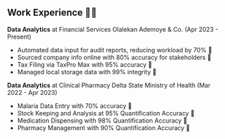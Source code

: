 <section id="experience">
    <h2>Work Experience 🦛🦄</h2>
    <div class="job">
      <strong>Data Analytics</strong> at Financial Services Olalekan Ademoye & Co. (Apr 2023 - Present)
      <ul>
        <li>Automated data input for audit reports, reducing workload by 70% 🌟</li>
        <li>Sourced company info online with 80% accuracy for stakeholders 🌟</li>
        <li>Tax Filing via TaxPro Max with 95% accuracy 🌟</li>
        <li>Managed local storage data with 99% integrity 🌟</li>
      </ul>
    </div>
    <div class="job">
      <strong>Data Analytics</strong> at Clinical Pharmacy Delta State Ministry of Health (Mar 2022 - Apr 2023)
      <ul>
        <li>Malaria Data Entry with 70% accuracy 🌟</li>
        <li>Stock Keeping and Analysis at 95% Quantification Accuracy 🌟</li>
        <li>Medication Dispensing with 98% Quantification Accuracy 🌟</li>
        <li>Pharmacy Management with 90% Quantification Accuracy 🌟</li>
      </ul>
    </div>
  </section>
